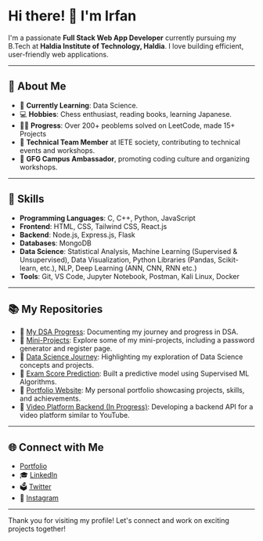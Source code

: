 # Hi there! 👋 I'm Irfan

I'm a passionate **Full Stack Web App Developer**  currently pursuing my B.Tech at **Haldia Institute of Technology, Haldia**. I love building efficient, user-friendly web applications.

---

## 🚀 About Me
- 🌱 **Currently Learning**: Data Science.
- 💻 **Hobbies**: Chess enthusiast, reading books, learning Japanese.
- 👨‍💻 **Progress**: Over 200+ peoblems solved on LeetCode, made 15+ Projects
- 🌟 **Technical Team Member** at IETE society, contributing to technical events and workshops.
- 💊 **GFG Campus Ambassador**, promoting coding culture and organizing workshops.

---

## 🌟 Skills
- **Programming Languages**: C, C++, Python, JavaScript
- **Frontend**: HTML, CSS, Tailwind CSS, React.js
- **Backend**: Node.js, Express.js, Flask
- **Databases**: MongoDB
- **Data Science**: Statistical Analysis, Machine Learning (Supervised & Unsupervised), Data Visualization, Python Libraries (Pandas, Scikit-learn, etc.), NLP, Deep Learning (ANN, CNN, RNN etc.)
- **Tools**: Git, VS Code, Jupyter Notebook, Postman, Kali Linux, Docker

---

## 📚 My Repositories
- 🔗 [My DSA Progress](https://github.com/Irfan140/My-DSA-progress): Documenting my journey and progress in DSA.
- 🔗 [Mini-Projects](https://github.com/Irfan140/Mini-projects): Explore some of my mini-projects, including a password generator and register page.
- 🔗 [Data Science Journey](https://github.com/Irfan140/Data-Science-Journey): Highlighting my exploration of Data Science concepts and projects.
- 🔗 [Exam Score Prediction](https://github.com/Irfan140/Exam-score-prediction): Built a predictive model using Supervised ML Algorithms.
- 🔗 [Portfolio Website](https://www.irfanmehmud.site/): My personal portfolio showcasing projects, skills, and achievements.
- 🔗 [Video Platform Backend (In Progress)](https://github.com/Irfan140/Backend-Mega-Project): Developing a backend API for a video platform similar to YouTube.

---

## 🌐 Connect with Me
- [Portfolio](https://www.irfanmehmud.site/)
- 🎓 [LinkedIn](https://www.linkedin.com/in/irfan-mehmud-7a409b280/)
- 🗳️ [Twitter](https://x.com/MehmudIrfan)
- 🎥 [Instagram](https://www.instagram.com/_irfan_140_/)

---

Thank you for visiting my profile! Let's connect and work on exciting projects together!

